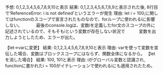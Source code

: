 予想: 0,1,2,3,4,5,6,7,8,9,10と表示
結果: 0,1,2,3,4,5,6,7,8,9と表示された後, 8行目で’ReferenceError: i is not defined’というエラーが発生
理由: let i = 100;に関してはfunctionのスコープで宣言されたものなので、forループに使われるiに影響しない。
　　　最後のconsole.logは、変数iを定義したfor文のスコープの外に記述されているので、そもそもiという変数が存在しない状況で
　　　変数を出力しようとしたため、エラーが出た。

【let→varに変更】
結果: 0,1,2,3,4,5,6,7,8,9,10と表示
理由: varを使って変数を宣伝した場合、変数はブロックスコープにはならず、関数全体になるから。
【letを消した場合】
結果: 100, 101と表示
理由: iがグローバル変数と認識され, functionに書かれたi = 100がイテレーションで使われるiにも適用されたため。
